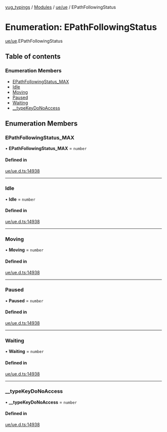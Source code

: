 [yug_typings](../README.md) / [Modules](../modules.md) / [ue/ue](../modules/ue_ue.md) / EPathFollowingStatus

# Enumeration: EPathFollowingStatus

[ue/ue](../modules/ue_ue.md).EPathFollowingStatus

## Table of contents

### Enumeration Members

- [EPathFollowingStatus\_MAX](ue_ue.EPathFollowingStatus.md#epathfollowingstatus_max)
- [Idle](ue_ue.EPathFollowingStatus.md#idle)
- [Moving](ue_ue.EPathFollowingStatus.md#moving)
- [Paused](ue_ue.EPathFollowingStatus.md#paused)
- [Waiting](ue_ue.EPathFollowingStatus.md#waiting)
- [\_\_typeKeyDoNoAccess](ue_ue.EPathFollowingStatus.md#__typekeydonoaccess)

## Enumeration Members

### EPathFollowingStatus\_MAX

• **EPathFollowingStatus\_MAX** = `number`

#### Defined in

[ue/ue.d.ts:14938](https://github.com/YugMetaverse/yug_typings/blob/b7d9b19/ue/ue.d.ts#L14938)

___

### Idle

• **Idle** = `number`

#### Defined in

[ue/ue.d.ts:14938](https://github.com/YugMetaverse/yug_typings/blob/b7d9b19/ue/ue.d.ts#L14938)

___

### Moving

• **Moving** = `number`

#### Defined in

[ue/ue.d.ts:14938](https://github.com/YugMetaverse/yug_typings/blob/b7d9b19/ue/ue.d.ts#L14938)

___

### Paused

• **Paused** = `number`

#### Defined in

[ue/ue.d.ts:14938](https://github.com/YugMetaverse/yug_typings/blob/b7d9b19/ue/ue.d.ts#L14938)

___

### Waiting

• **Waiting** = `number`

#### Defined in

[ue/ue.d.ts:14938](https://github.com/YugMetaverse/yug_typings/blob/b7d9b19/ue/ue.d.ts#L14938)

___

### \_\_typeKeyDoNoAccess

• **\_\_typeKeyDoNoAccess** = `number`

#### Defined in

[ue/ue.d.ts:14938](https://github.com/YugMetaverse/yug_typings/blob/b7d9b19/ue/ue.d.ts#L14938)
